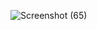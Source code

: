 ![Screenshot (65)](https://github.com/vineeth-skcet/React-727722eucy057-cc-1/assets/151620255/18fc8044-4c77-4f99-be62-a66cb6acd252)
